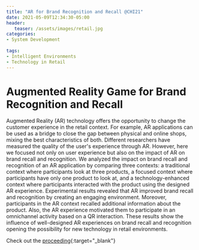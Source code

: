```yaml
---
title: "AR for Brand Recognition and Recall @CHI21"
date: 2021-05-09T12:34:30-05:00
header:
   teaser: /assets/images/retail.jpg
categories:
- System Development 
  
tags:
- Intelligent Environments
- Technology in Retail
---
```

# Augmented Reality Game for Brand Recognition and Recall

Augmented Reality (AR) technology offers the opportunity to change the customer experience in the retail context. 
For example, AR applications can be used as a bridge to close the gap between physical and online shops, mixing the 
best characteristics of both. Different researchers have measured the quality of the user's experience through AR. 
However, here we focused not only on user experience but also on the impact of AR on brand recall and recognition. 
We analyzed the impact on brand recall and recognition of an AR application by comparing three contexts: a traditional 
context where participants look at three products, a focused context where participants have only one product 
to look at, and a technology-enhanced context where participants interacted with the product using the designed 
AR experience. Experimental results revealed that AR improved brand recall and recognition by creating an engaging 
environment. Moreover, participants in the AR context recalled additional information about the product. 
Also, the AR experience motivated them to participate in an omnichannel activity based on a QR interaction. 
These results show the influence of well-designed AR experiences on brand recall and recognition opening the 
possibility for new technology in retail environments.

Check out the [proceeding](https://doi.org/10.1145/3411763.3451792){:target="_blank"} 